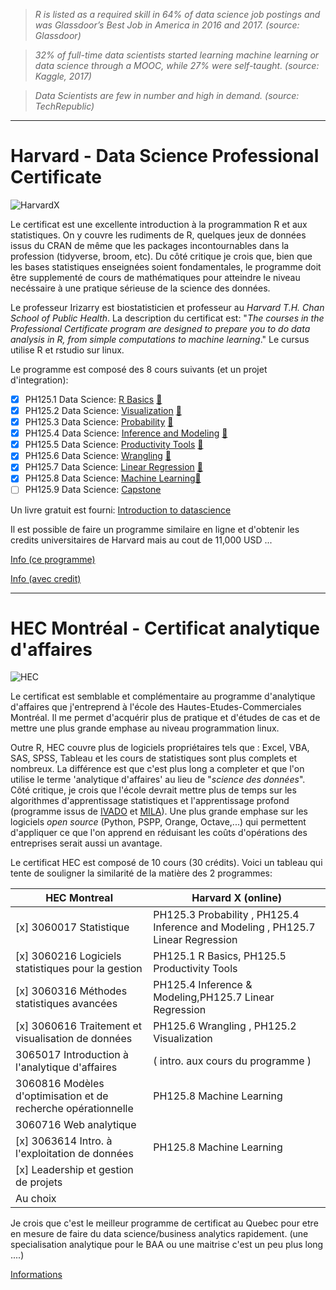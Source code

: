 
> *R is listed as a required skill in 64% of data science job postings and was Glassdoor’s Best Job in America in 2016 and 2017. (source: Glassdoor)*

> *32% of full-time data scientists started learning machine learning or data science through a MOOC, while 27% were self-taught. (source: Kaggle, 2017)*

> *Data Scientists are few in number and high in demand. (source: TechRepublic)*


------------------------------------------------------------------------------------------------------------------------

# Harvard - Data Science Professional Certificate

![HarvardX](https://www.edx.org/sites/default/files/school/image/banner/harvardx.jpg)

Le certificat est une excellente introduction à la programmation R et aux statistiques. On y couvre les rudiments de R, quelques jeux de données issus du CRAN de même que les packages incontournables dans la profession (tidyverse, broom, etc). Du côté critique je crois que, bien que les bases statistiques enseignées soient fondamentales, le programme doit être supplementé de cours de mathématiques pour atteindre le niveau necéssaire à une pratique sérieuse de la science des données.

Le professeur Irizarry est biostatisticien et professeur au *Harvard T.H. Chan School of Public Health*. La description du certificat est: "*The courses in the Professional Certificate program are designed to prepare you to do data analysis in R, from simple computations to machine learning*." Le cursus utilise R et rstudio sur linux.

Le programme est composé des 8 cours suivants (et un projet d'integration):

   - [x] PH125.1 Data Science: [R Basics][w1] [:page_with_curl:][1]
   - [x] PH125.2 Data Science: [Visualization][w2] [:page_with_curl:][2]
   - [x] PH125.3 Data Science: [Probability][w3] [:page_with_curl:][3]
   - [x] PH125.4 Data Science: [Inference and Modeling][w4] [:page_with_curl:][4]
   - [x] PH125.5 Data Science: [Productivity Tools][w5] [:page_with_curl:][5]
   - [x] PH125.6 Data Science: [Wrangling][w6] [:page_with_curl:][6]
   - [x] PH125.7 Data Science: [Linear Regression][w7] [:page_with_curl:][7]
   - [x] PH125.8 Data Science: [Machine Learning][w8][:page_with_curl:][8]
   - [ ] PH125.9 Data Science: [Capstone][w9]

Un livre gratuit est fourni: [Introduction to datascience][10]

Il est possible de faire un programme similaire en ligne et d'obtenir les credits universitaires de Harvard mais au cout de 11,000 USD ...

[Info (ce programme)](https://online-learning.harvard.edu/series/professional-certificate-data-science)

[Info (avec credit)](https://www.extension.harvard.edu/academics/professional-graduate-certificates/data-science-certificate)

[1]: https://courses.edx.org/certificates/3bd6534cff1441729903746548aa0314
[2]: https://courses.edx.org/certificates/64d48644f39f4607b71a7350c2c58d3c
[3]: https://courses.edx.org/certificates/678f8521863f47ac88888547c41ae916
[4]: https://courses.edx.org/certificates/3a01e2901dde48618d7ec0db8034a60e
[5]: https://courses.edx.org/certificates/6ef7b5368b714d00a4608c7575e41dc0
[6]: https://courses.edx.org/certificates/b126c78808f940d18839ac3ffeef2e3f
[7]: https://courses.edx.org/certificates/f8648ba4b3b843e5a7d991ad2f5f545e
[8]: https://courses.edx.org/certificates/70f8d285d6ab4e83b67445417461b120
[10]: https://rafalab.github.io/dsbook/

[w1]: https://online-learning.harvard.edu/course/data-science-r-basics
[w2]: https://online-learning.harvard.edu/course/data-science-visualization
[w3]: https://online-learning.harvard.edu/course/data-science-probability
[w4]: https://online-learning.harvard.edu/course/data-science-inference-and-modeling
[w5]: https://online-learning.harvard.edu/course/data-science-productivity-tools
[w6]: https://online-learning.harvard.edu/course/data-science-wrangling
[w7]: https://online-learning.harvard.edu/course/data-science-linear-regression
[w8]: https://online-learning.harvard.edu/course/data-science-machine-learning
[w9]: https://online-learning.harvard.edu/course/data-science-capstone

------------------------------------------------------------------------------------------------------------------------

# HEC Montréal - Certificat analytique d'affaires

![HEC](https://www.hec.ca/images/comelect/d-decou-lg.jpg)

Le certificat est semblable et complémentaire au programme d'analytique d'affaires que j'entreprend à l'école des Hautes-Etudes-Commerciales Montréal. Il me permet d'acquérir plus de pratique et d'études de cas et de mettre une plus grande emphase au niveau programmation linux.

Outre R, HEC couvre plus de logiciels propriétaires tels que : Excel, VBA, SAS, SPSS, Tableau et les cours de statistiques sont plus complets et nombreux. La différence est que c'est plus long a completer et que l'on utilise le terme 'analytique d'affaires' au lieu de "*science des données*". Côté critique, je crois que l'école devrait mettre plus de temps sur les algorithmes d'apprentissage statistiques et l'apprentissage profond (programme issus de [IVADO][h1] et [MILA][h2]). Une plus grande emphase sur les logiciels *open source* (Python, PSPP, Orange, Octave,...) qui permettent d'appliquer ce que l'on apprend en réduisant les coûts d'opérations des entreprises serait aussi un avantage.

Le certificat HEC est composé de 10 cours (30 crédits). Voici un tableau qui tente de souligner la similarité de la matière des 2 programmes:

| HEC Montreal                              | Harvard X (online)                                    |
| ----------------------------------------- | ----------------------------------------------------- |
| [x] 3060017 Statistique                   | PH125.3 Probability , PH125.4 Inference and Modeling , PH125.7 Linear Regression |
| [x] 3060216 Logiciels statistiques pour la gestion | PH125.1 R Basics, PH125.5 Productivity Tools     |
| [x] 3060316 Méthodes statistiques avancées    | PH125.4 Inference & Modeling,PH125.7 Linear Regression|
| [x] 3060616 Traitement et visualisation de données| PH125.6 Wrangling , PH125.2 Visualization     |
| 3065017 Introduction à l'analytique d'affaires| ( intro. aux cours du programme )                 |
| 3060816 Modèles d'optimisation et de recherche opérationnelle | PH125.8 Machine Learning          |
| 3060716 Web analytique                    |                                                       |
| [x] 3063614 Intro. à l'exploitation de données| PH125.8 Machine Learning                          |
| [x] Leadership et gestion de projets      |                                                       |
| Au choix                                  |                                                       |

Je crois que c'est le meilleur programme de certificat au Quebec pour etre en mesure de faire du data science/business analytics rapidement. (une specialisation analytique pour le BAA ou une maitrise c'est un peu plus long ....)

[Informations](http://www.hec.ca/programmes/certificats/certificat-analytique-affaires/structure/index.html)

[h1]: https://ivado.ca/en/
[h2]: https://mila.quebec/en/
